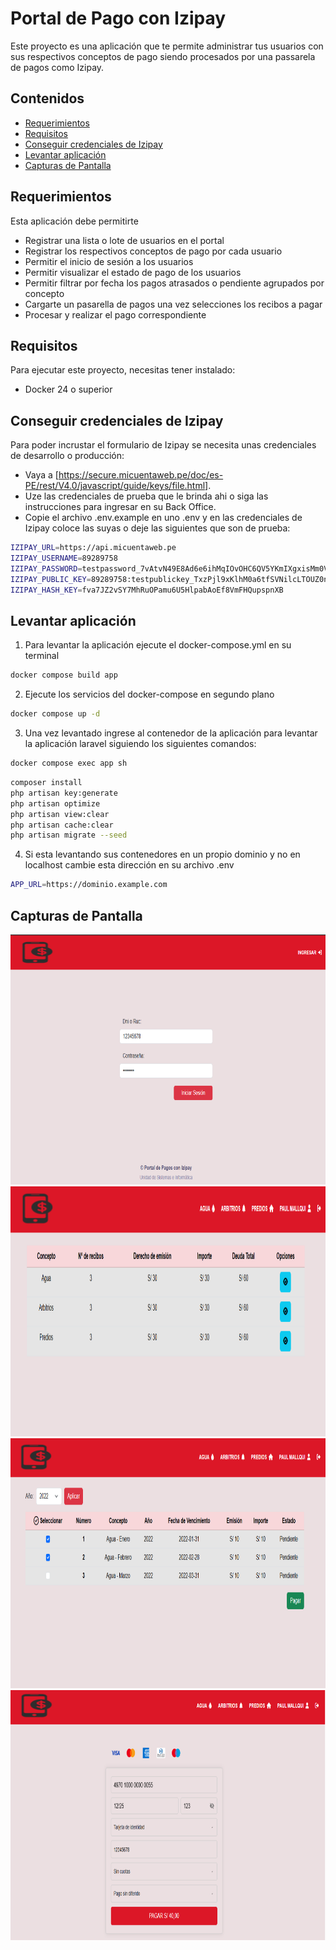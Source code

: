 # Portal de Pago con Izipay

Este proyecto es una aplicación que te permite administrar tus usuarios con sus respectivos conceptos de pago siendo procesados por una passarela de pagos como Izipay. 

## Contenidos

- [Requerimientos](#requerimientos)
- [Requisitos](#requisitos)
- [Conseguir credenciales de Izipay](#conseguir-credenciales-de-izipay)
- [Levantar aplicación](#levantar-aplicación)
- [Capturas de Pantalla](#capturas-de-pantalla)

## Requerimientos

Esta aplicación debe permitirte

- Registrar una lista o lote de usuarios en el portal
- Registrar los respectivos conceptos de pago por cada usuario
- Permitir el inicio de sesión a los usuarios
- Permitir visualizar el estado de pago de los usuarios
- Permitir filtrar por fecha los pagos atrasados o pendiente agrupados por concepto
- Cargarte un pasarella de pagos una vez selecciones los recibos a pagar
- Procesar y realizar el pago correspondiente

## Requisitos

Para ejecutar este proyecto, necesitas tener instalado:

-  Docker 24 o superior

## Conseguir credenciales de Izipay

Para poder incrustar el formulario de Izipay se necesita unas credenciales de desarrollo o producción:
- Vaya a [https://secure.micuentaweb.pe/doc/es-PE/rest/V4.0/javascript/guide/keys/file.html].
- Uze las credenciales de prueba que le brinda ahi o siga las instrucciones para ingresar en su Back Office.
- Copie el archivo .env.example en uno .env y en las credenciales de Izipay coloce las suyas o deje las siguientes que son de prueba:
```bash
IZIPAY_URL=https://api.micuentaweb.pe
IZIPAY_USERNAME=89289758
IZIPAY_PASSWORD=testpassword_7vAtvN49E8Ad6e6ihMqIOvOHC6QV5YKmIXgxisMm0V7Eq
IZIPAY_PUBLIC_KEY=89289758:testpublickey_TxzPjl9xKlhM0a6tfSVNilcLTOUZ0ndsTogGTByPUATcE
IZIPAY_HASH_KEY=fva7JZ2vSY7MhRuOPamu6U5HlpabAoEf8VmFHQupspnXB
```

## Levantar aplicación

1. Para levantar la aplicación ejecute el docker-compose.yml en su terminal

```bash
docker compose build app
```

2. Ejecute los servicios del docker-compose en segundo plano

```bash
docker compose up -d
```

3. Una vez levantado ingrese al contenedor de la aplicación para levantar la aplicación laravel siguiendo los siguientes comandos:

```bash
docker compose exec app sh
```
```bash
composer install
php artisan key:generate
php artisan optimize
php artisan view:clear
php artisan cache:clear
php artisan migrate --seed
```

4. Si esta levantando sus contenedores en un propio dominio y no en localhost cambie esta dirección en su archivo .env

```bash
APP_URL=https://dominio.example.com
```

## Capturas de Pantalla
<img src="./public/images/image-1.png" alt="Imagen 1" height=400>
<img src="./public/images/image-2.png" alt="Imagen 2" height=400>
<img src="./public/images/image-3.png" alt="Imagen 3" height=400>
<img src="./public/images/image-4.png" alt="Imagen 4" height=400>